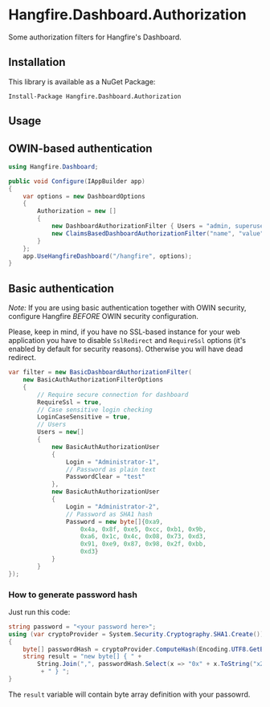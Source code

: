 Hangfire.Dashboard.Authorization
================================

Some authorization filters for Hangfire's Dashboard.

Installation
-------------

This library is available as a NuGet Package:

```
Install-Package Hangfire.Dashboard.Authorization
```

Usage
------

## OWIN-based authentication

```csharp
using Hangfire.Dashboard;

public void Configure(IAppBuilder app)
{
    var options = new DashboardOptions
    {
        Authorization = new [] 
        {
            new DashboardAuthorizationFilter { Users = "admin, superuser", Roles = "advanced" },
            new ClaimsBasedDashboardAuthorizationFilter("name", "value")
        }
    };
    app.UseHangfireDashboard("/hangfire", options);
}
```

## Basic authentication

 *Note:* If you are using basic authentication together with OWIN security, configure Hangfire *BEFORE* OWIN security configuration.
 
Please, keep in mind, if you have no SSL-based instance for your web application you have to disable `SslRedirect` and `RequireSsl` options (it's enabled by default for security reasons). Otherwise you will have dead redirect.

```csharp
var filter = new BasicDashboardAuthorizationFilter(
    new BasicAuthAuthorizationFilterOptions
    {
        // Require secure connection for dashboard
        RequireSsl = true,
        // Case sensitive login checking
        LoginCaseSensitive = true,
        // Users
        Users = new[]
        {
            new BasicAuthAuthorizationUser
            {
                Login = "Administrator-1",
                // Password as plain text
                PasswordClear = "test"
            },
            new BasicAuthAuthorizationUser
            {
                Login = "Administrator-2",
                // Password as SHA1 hash
                Password = new byte[]{0xa9,
                    0x4a, 0x8f, 0xe5, 0xcc, 0xb1, 0x9b,
                    0xa6, 0x1c, 0x4c, 0x08, 0x73, 0xd3,
                    0x91, 0xe9, 0x87, 0x98, 0x2f, 0xbb,
                    0xd3}
            }
        }
});
```

### How to generate password hash

Just run this code:

```csharp
string password = "<your password here>";
using (var cryptoProvider = System.Security.Cryptography.SHA1.Create())
{
    byte[] passwordHash = cryptoProvider.ComputeHash(Encoding.UTF8.GetBytes(password));
    string result = "new byte[] { " + 
        String.Join(",", passwordHash.Select(x => "0x" + x.ToString("x2")).ToArray())
         + " } ";
}
```

The `result` variable will contain byte array definition with your passowrd.
